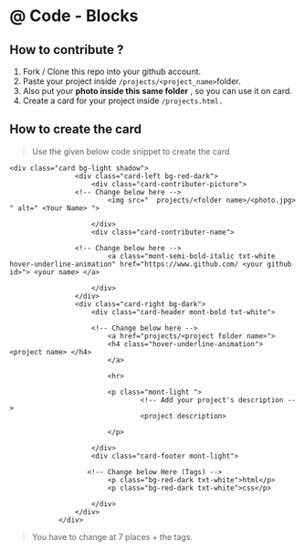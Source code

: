 # @ Code - Blocks

## How to contribute ?
1. Fork / Clone this repo into your github account.
2. Paste your project inside ` /projects/<project_name> `folder.
3. Also put your **photo inside this same folder** , so you can use it on card.
4. Create a card for your project inside `/projects.html. `

## How to create the card
>Use the given below code snippet to create the card
```
<div class="card bg-light shadow">
                <div class="card-left bg-red-dark">
                    <div class="card-contributer-picture">
                <!-- Change below here -->
                        <img src="  projects/<folder name>/<photo.jpg> " alt=" <Your Name> ">
            
                    </div>
                    <div class="card-contributer-name">

                <!-- Change below here -->
                        <a class="mont-semi-bold-italic txt-white hover-underline-animation" href="https://www.github.com/ <your github id>"> <your name> </a>
            
                    </div>
                </div>
                <div class="card-right bg-dark">
                    <div class="card-header mont-bold txt-white">

                    <!-- Change below here -->
                        <a href="projects/<project folder name>">
                        <h4 class="hover-underline-animation"> <project name> </h4>
                        </a>

                        <hr>

                        <p class="mont-light "> 
                                <!-- Add your project's description -->
                                <project description>

                        </p>

                    </div>
                    <div class="card-footer mont-light">

                   <!-- Change below Here (Tags) --> 
                        <p class="bg-red-dark txt-white">html</p>
                        <p class="bg-red-dark txt-white">css</p>

                    </div>
                </div>
            </div>
```
> You have to change at 7 places + the tags.